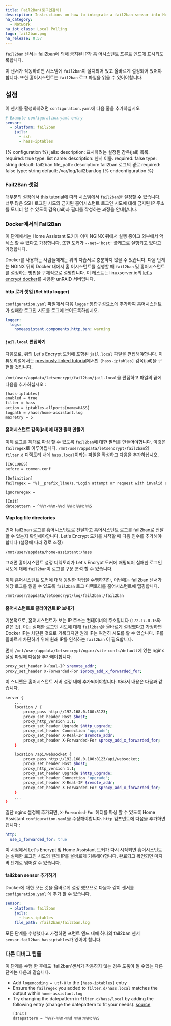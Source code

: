 ```yaml
---
title: Fail2Ban(로그인감시)
description: Instructions on how to integrate a fail2ban sensor into Home Assistant.
ha_category:
  - Network
ha_iot_class: Local Polling
logo: fail2ban.png
ha_release: 0.57
---
```


`fail2ban` 센서는 [fail2ban](https://www.fail2ban.org/wiki/index.php/Main_Page)에 의해 금지된 IP가 홈 어시스턴트 프론트 엔드에 표시되도록합니다.

<div class='note'>

이 센서가 작동하려면 시스템에 `fail2ban`이 설치되어 있고 올바르게 설정되어 있어야합니다. 또한 홈어시스턴트는 `fail2ban` 로그 파일을 읽을 수 있어야합니다.

</div>

## 설정

이 센서를 활성화하려면 `configuration.yaml`에 다음 줄을 추가하십시오

```yaml
# Example configuration.yaml entry
sensor:
  - platform: fail2ban
    jails:
      - ssh
      - hass-iptables
```

{% configuration %}
jails:
  description: 표시하려는 설정된 감옥(jail) 목록.
  required: true
  type: list
name:
  description: 센서 이름.
  required: false
  type: string
  default: fail2ban
file_path:
  description: fail2ban 로그의 경로
  required: false
  type: string
  default: /var/log/fail2ban.log
{% endconfiguration %}

### Fail2Ban 셋업

대부분의 설정에서 [this tutorial](/cookbook/fail2ban/)에 따라 시스템에서 `fail2ban`을 설정할 수 있습니다. 너무 많은 SSH 로그인 시도와 금지된 홈어시스턴트 로그인 시도에 대해 금지된 IP 주소를 모니터 할 수 있도록 감옥(jail)과 필터를 작성하는 과정을 안내합니다.

### Docker에서의 Fail2Ban

<div class='note'>

이 단계에서는 Home Assistant 도커가 이미 NGINX 뒤에서 실행 중이고 외부에서 액세스 할 수 있다고 가정합니다. 또한 도커가 `--net='host'` 플래그로 실행되고 있다고 가정합니다.

</div>

Docker를 사용하는 사람들에게는 위의 자습서로 충분하지 않을 수 있습니다. 다음 단계는 NGINX 뒤의 Docker 내에서 홈 어시스턴트를 실행할 때 `fail2ban` 및 홈어시스턴트를 설정하는 방법을 구체적으로 설명합니다. 이 테스트는 linuxserver.io의 [let's encrypt docker](https://github.com/linuxserver/docker-letsencrypt)를 사용한 unRAID 서버입니다.

#### http 로거 셋업 (Set http logger)

`configuration.yaml` 파일에서 다음 `logger` 통합구성요소에 추가하여 홈어시스턴트가 실패한 로그인 시도를 로그에 보이도록하십시오.

```yaml
logger:
  logs:
    homeassistant.components.http.ban: warning
```

#### `jail.local` 편집하기 

다음으로, 위의 Let's Encrypt 도커에 포함된 `jail.local` 파일을 편집해야합니다. 이 튜토리얼에서는 [previously linked tutorial](/cookbook/fail2ban/)에서만 `[hass-iptables]` 감옥(jail)을 구현할 것입니다.

`/mnt/user/appdata/letsencrypt/fail2ban/jail.local`을 편집하고 파일의 끝에 다음을 추가하십시오 :

```txt
[hass-iptables]
enabled = true
filter = hass
action = iptables-allports[name=HASS]
logpath = /hass/home-assistant.log
maxretry = 5
```

#### 홈어시스턴트 감옥(jail)에 대한 필터 만들기 

이제 로그를 제대로 파싱 할 수 있도록 `fail2ban`에 대한 필터를 만들어야합니다. 이것은 `failregex`로 이루어집니다. `/mnt/user/appdata/letsencrypt/fail2ban`의 `filter.d` 디렉토리 내에 `hass.local`이라는 파일을 작성하고 다음을 추가하십시오.

```txt
[INCLUDES]
before = common.conf

[Definition]
failregex = ^%(__prefix_line)s.*Login attempt or request with invalid authentication from <HOST>.*$

ignoreregex =

[Init]
datepattern = ^%%Y-%%m-%%d %%H:%%M:%%S
```

#### Map log file directories

먼저 fail2ban 로그를 홈어시스턴트로 전달하고 홈어시스턴트 로그를 fail2ban로 전달할 수 있는지 확인해야합니다. Let's Encrypt 도커를 시작할 때 다음 인수를 추가해야합니다 (설정에 따라 경로 조정)

```txt
/mnt/user/appdata/home-assistant:/hass
```

그러면 홈어시스턴트 설정 디렉토리가 Let's Encrypt 도커에 매핑되어 실패한 로그인 시도에 대해 `fail2ban`이 로그를 구문 분석 할 수 있습니다.

이제 홈어시스턴트 도커에 대해 동일한 작업을 수행하지만, 이번에는 fail2ban 센서가 해당 로그를 읽을 수 있도록 `fail2ban` 로그 디렉토리를 홈어시스턴트에 맵핑합니다.

```txt
/mnt/user/appdata/letsencrypt/log/fail2ban:/fail2ban
```


#### 홈어시스턴트로 클라이언트 IP 보내기

기본적으로, 홈어시스턴트가 보는 IP 주소는 컨테이너의 주소입니다 (`172.17.0.16`와 같은 것). 이는 실패한 로그인 시도에 대해 `fail2ban`을 올바르게 설정했다고 가정하면 Docker IP는 차단된 것으로 기록되지만 원래 IP는 여전히 시도를 할 수 있습니다. IP를 올바르게 차단하기 위해 원래 IP를 인식하는 `fail2ban` 이 필요합니다.

먼저 `/mnt/user/appdata/letsencrypt/nginx/site-confs/default`에 있는 nginx 설정 파일에 다음을 추가해야합니다.

```bash
proxy_set_header X-Real-IP $remote_addr;
proxy_set_header X-Forwarded-For $proxy_add_x_forwarded_for;
```

이 스니펫은 홈어시스턴트 서버 설정 내에 추가되어야합니다. 따라서 내용은 다음과 같습니다.

```bash
server {
    ...
    location / {
        proxy_pass http://192.168.0.100:8123;
        proxy_set_header Host $host;
        proxy_http_version 1.1;
        proxy_set_header Upgrade $http_upgrade;
        proxy_set_header Connection "upgrade";
        proxy_set_header X-Real-IP $remote_addr;
        proxy_set_header X-Forwarded-For $proxy_add_x_forwarded_for;
    }

    location /api/websocket {
        proxy_pass http://192.168.0.100:8123/api/websocket;
        proxy_set_header Host $host;
        proxy_http_version 1.1;
        proxy_set_header Upgrade $http_upgrade;
        proxy_set_header Connection "upgrade";
        proxy_set_header X-Real-IP $remote_addr;
        proxy_set_header X-Forwarded-For $proxy_add_x_forwarded_for;
    }
    ...
}
```

일단 nginx 설정에 추가되면, `X-Forwarded-For` 헤더를 파싱 할 수 있도록 Home Assistant `configuration.yaml`을 수정해야합니다. `http` 컴포넌트에 다음을 추가하면됩니다 :

```yaml
http:
  use_x_forwarded_for: true
```

이 시점에서 Let's Encrypt 및 Home Assistant 도커가 다시 시작되면 홈어시스턴트는 실패한 로그인 시도의 원래 IP를 올바르게 기록해야합니다. 완료되고 확인되면 마지막 단계로 넘어갈 수 있습니다.

#### fail2ban sensor 추가하기

Docker에 대한 모든 것을 올바르게 설정 했으므로 다음과 같이 센서를 `configuration.yaml` 에 추가 할 수 있습니다.

```yaml
sensor:
  - platform: fail2ban
    jails:
      - hass-iptables
    file_path: /fail2ban/fail2ban.log
```

모든 단계를 수행했다고 가정하면 프런트 엔드 내에 하나의 fail2ban 센서 `sensor.fail2ban_hassiptables`가 있어야 합니다.

### 다른 디버그 팁들

이 단계를 수행 한 후에도 'fail2ban'센서가 작동하지 않는 경우 도움이 될 수있는 다른 단계는 다음과 같습니다.

- Add `logencoding = utf-8` to the `[hass-iptables]` entry
- Ensure the `failregex` you added to `filter.d/hass.local` matches the output within `home-assistant.log`
- Try changing the datepattern in `filter.d/hass/local` by adding the following entry (change the datepattern to fit your needs). [source](https://github.com/fail2ban/fail2ban/issues/174)
    ```txt
    [Init]
    datepattern = ^%%Y-%%m-%%d %%H:%%M:%%S
    ```
